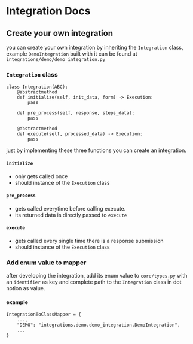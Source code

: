 # Integration Docs
## Create your own integration
you can create your own integration by inheriting the `Integration` class, example `DemoIntegration` built with it can be found at `integrations/demo/demo_integration.py`

### `Integration` class

```
class Integration(ABC):
    @abstractmethod
    def initialize(self, init_data, form) -> Execution:
        pass

    def pre_process(self, response, steps_data):
        pass

    @abstractmethod
    def execute(self, processed_data) -> Execution:
        pass
```
just by implementing these three functions you can create an integration.
#### `initialize`
* only gets called once
* should instance of the `Execution` class

#### `pre_process`
* gets called everytime before calling execute.
* its returned data is directly passed to `execute`

#### `execute`
* gets called every single time there is a response submission
* should instance of the `Execution` class


### Add enum value to mapper
after developing the integration, add its enum value to `core/types.py` with an `identifier` as key and complete path to the `Integration` class in dot notion as value.
#### example
```
IntegrationToClassMapper = {
    ...,
    "DEMO": "integrations.demo.demo_integration.DemoIntegration",
    ...
}
```